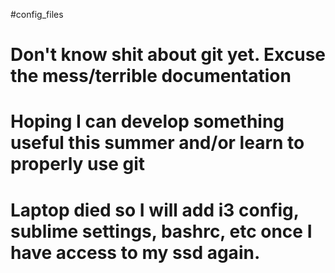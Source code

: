 #config_files
# Don't know shit about git yet. Excuse the mess/terrible documentation
# Hoping I can develop something useful this summer and/or learn to properly use git
# Laptop died so I will add i3 config, sublime settings, bashrc, etc once I have access to my ssd again.

